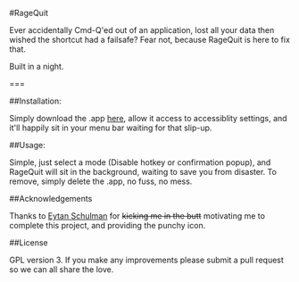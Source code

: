 #RageQuit

Ever accidentally Cmd-Q'ed out of an application, lost all your data then wished the shortcut had a failsafe? Fear not, because RageQuit is here to fix that. 

Built in a night.

===

##Installation:

Simply download the .app [here](https://github.com/JFKingsley/RageQuit/blob/master/RageQuit.zip?raw=true), allow it access to accessiblity settings, and it'll happily sit in your menu bar waiting for that slip-up.

##Usage:

Simple, just select a mode (Disable hotkey or confirmation popup), and RageQuit will sit in the background, waiting to save you from disaster. To remove, simply delete the .app, no fuss, no mess.

##Acknowledgements

Thanks to [Eytan Schulman](https://twitter.com/eytanschulman) for ~~kicking me in the butt~~ motivating me to complete this project, and providing the punchy icon. 

##License

GPL version 3. If you make any improvements please submit a pull request so we can all share the love.